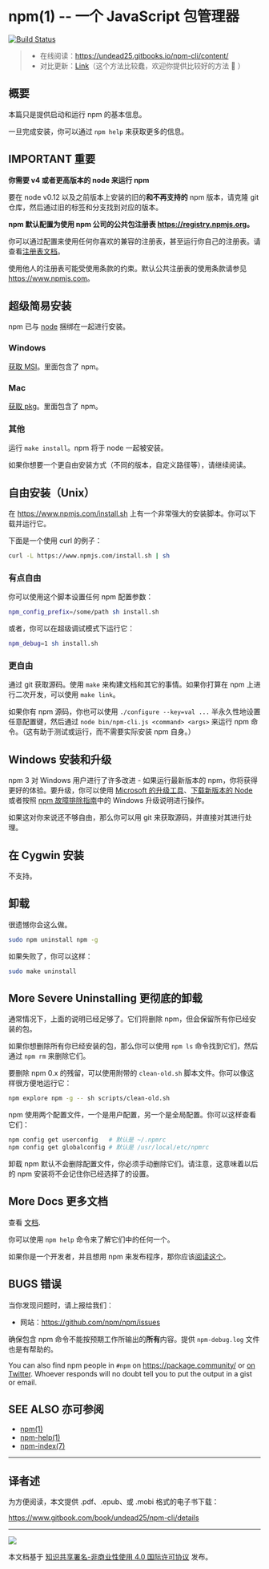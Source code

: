 npm(1) -- 一个 JavaScript 包管理器
==============================

[![Build Status](https://img.shields.io/travis/npm/npm/latest.svg)](https://travis-ci.org/npm/npm)

> - 在线阅读：<https://undead25.gitbooks.io/npm-cli/content/>
> - 对比更新：[Link](https://github.com/npm/npm/compare/latest...undead25:latest)（这个方法比较蠢，欢迎你提供比较好的方法 🙂 ）


## 概要

本篇只是提供启动和运行 npm 的基本信息。

一旦完成安装，你可以通过 `npm help` 来获取更多的信息。

## IMPORTANT 重要

**你需要 v4 或者更高版本的 node 来运行 npm**

要在 node v0.12 以及之前版本上安装的旧的**和不再支持的** npm 版本，请克隆 git 仓库，然后通过旧的标签和分支找到对应的版本。

**npm 默认配置为使用 npm 公司的公共包注册表 <https://registry.npmjs.org>。**

你可以通过配置来使用任何你喜欢的兼容的注册表，甚至运行你自己的注册表。请查看[注册表文档](https://docs.npmjs.com/misc/registry)。

使用他人的注册表可能受使用条款的约束。默认公共注册表的使用条款请参见  <https://www.npmjs.com>。

## 超级简易安装

npm 已与 [node]((https://nodejs.org/en/download/)) 捆绑在一起进行安装。

### Windows

[获取 MSI](https://nodejs.org/en/download/)。里面包含了 npm。

### Mac

[获取 pkg](https://nodejs.org/en/download/)。里面包含了 npm。

### 其他

运行 `make install`。npm 将于 node 一起被安装。

如果你想要一个更自由安装方式（不同的版本，自定义路径等），请继续阅读。

## 自由安装（Unix）

在 <https://www.npmjs.com/install.sh> 上有一个非常强大的安装脚本。你可以下载并运行它。

下面是一个使用 curl 的例子：

```sh
curl -L https://www.npmjs.com/install.sh | sh
```

### 有点自由

你可以使用这个脚本设置任何 npm 配置参数：

```sh
npm_config_prefix=/some/path sh install.sh
```

或者，你可以在超级调试模式下运行它：

```sh
npm_debug=1 sh install.sh
```

### 更自由

通过 git 获取源码。使用 `make` 来构建文档和其它的事情。如果你打算在 npm 上进行二次开发，可以使用 `make link`。

如果你有 npm 源码，你也可以使用 `./configure --key=val ...` 半永久性地设置任意配置键，然后通过 `node bin/npm-cli.js <command> <args>` 来运行 npm 命令。（这有助于测试或运行，而不需要实际安装 npm 自身。）

## Windows 安装和升级
npm 3 对 Windows 用户进行了许多改进 - 如果运行最新版本的 npm，你将获得更好的体验。要升级，你可以使用 [Microsoft 的升级工具](https://github.com/felixrieseberg/npm-windows-upgrade)、[下载新版本的 Node](https://nodejs.org/en/download/) 或者按照 [npm 故障排除指南](https://github.com/npm/npm/blob/latest/TROUBLESHOOTING.md)中的 Windows 升级说明进行操作。

如果这对你来说还不够自由，那么你可以用 git 来获取源码，并直接对其进行处理。

## 在 Cygwin 安装

不支持。

## 卸载

很遗憾你会这么做。

```sh
sudo npm uninstall npm -g
```
如果失败了，你可以这样：

```sh
sudo make uninstall
```

## More Severe Uninstalling 更彻底的卸载

通常情况下，上面的说明已经足够了。它们将删除 npm，但会保留所有你已经安装的包。

如果你想删除所有你已经安装的包，那么你可以使用 `npm ls` 命令找到它们，然后通过 `npm rm` 来删除它们。

要删除 npm 0.x 的残留，可以使用附带的 `clean-old.sh` 脚本文件。你可以像这样很方便地运行它：

```sh
npm explore npm -g -- sh scripts/clean-old.sh
```

npm 使用两个配置文件，一个是用户配置，另一个是全局配置。你可以这样查看它们：

```sh
npm config get userconfig   # 默认是 ~/.npmrc
npm config get globalconfig # 默认是 /usr/local/etc/npmrc
```

卸载 npm 默认不会删除配置文件，你必须手动删除它们。请注意，这意味着以后的 npm 安装将不会记住你已经选择了的设置。

## More Docs 更多文档

查看 [文档](https://docs.npmjs.com/).

你可以使用 `npm help` 命令来了解它们中的任何一个。

如果你是一个开发者，并且想用 npm 来发布程序，那你应该[阅读这个](https://docs.npmjs.com/misc/developers)。

## BUGS 错误

当你发现问题时，请上报给我们：

* 网站：<https://github.com/npm/npm/issues>

确保包含 npm 命令不能按预期工作所输出的**所有**内容。提供 `npm-debug.log` 文件也是有帮助的。

You can also find npm people in `#npm` on https://package.community/ or [on Twitter](https://twitter.com/npm_support).  Whoever responds will no doubt tell you to put the output in a gist or email.

## SEE ALSO 亦可参阅
* [npm(1)](https://docs.npmjs.com/cli/npm)
* [npm-help(1)](https://docs.npmjs.com/cli/help)
* [npm-index(7)](https://docs.npmjs.com/misc/index)

---
## 译者述

为方便阅读，本文提供 .pdf、.epub、或 .mobi 格式的电子书下载：

<https://www.gitbook.com/book/undead25/npm-cli/details>

---

![](https://i.creativecommons.org/l/by-nc/4.0/88x31.png)

本文档基于 [知识共享署名-非商业性使用 4.0 国际许可协议](http://creativecommons.org/licenses/by-nc/4.0/) 发布。
